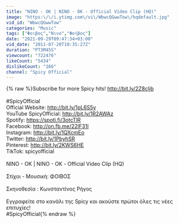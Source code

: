 ```yaml
---
title: "NINO - OK | ΝΙΝΟ - ΟΚ - Official Video Clip (HQ)"
image: "https:\/\/i.ytimg.com\/vi\/WbwcQGwwTow\/hqdefault.jpg"
vid_id: "WbwcQGwwTow"
categories: "Music"
tags: ["Φοιβος","Νινο","Φοίβος"]
date: "2021-09-29T09:47:34+03:00"
vid_date: "2011-07-20T10:35:27Z"
duration: "PT3M45S"
viewcount: "722476"
likeCount: "5434"
dislikeCount: "166"
channel: "Spicy Official"
---
```

{% raw %}Subscribe for more Spicy hits! <a rel="nofollow" target="blank" href="http://bit.ly/2Z8cIjb">http://bit.ly/2Z8cIjb</a><br /><br />#SpicyOfficial<br />Official Website: <a rel="nofollow" target="blank" href="http://bit.ly/1pL6S5y">http://bit.ly/1pL6S5y</a><br />YouTube SpicyOfficial: <a rel="nofollow" target="blank" href="http://bit.ly/1R2AWAz">http://bit.ly/1R2AWAz</a><br />Spotify: <a rel="nofollow" target="blank" href="https://spoti.fi/3otcTlR">https://spoti.fi/3otcTlR</a><br />Facebook: <a rel="nofollow" target="blank" href="http://on.fb.me/22lF31I">http://on.fb.me/22lF31I</a><br />Instagram: <a rel="nofollow" target="blank" href="http://bit.ly/1QXcmEo">http://bit.ly/1QXcmEo</a><br />Twitter: <a rel="nofollow" target="blank" href="http://bit.ly/1PbyhSR">http://bit.ly/1PbyhSR</a><br />Pinterest: <a rel="nofollow" target="blank" href="http://bit.ly/2KWS6HE">http://bit.ly/2KWS6HE</a><br />TikTok: spicyofficial<br /><br />NINO - OK | ΝΙΝΟ - ΟΚ - Official Video Clip (HQ)<br /><br />Στίχοι - Μουσική: ΦΟΙΒΟΣ<br /><br />Σκηνοθεσία : Κωνσταντίνος Ρήγος<br /><br />Εγγραφείτε στο κανάλι της Spicy και ακούστε πρώτοι όλες τις νέες επιτυχίες!<br />#SpicyOfficial{% endraw %}
